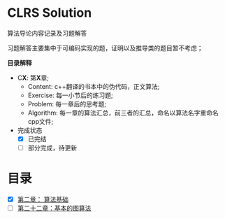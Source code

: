 # CLRS Solution
算法导论内容记录及习题解答

习题解答主要集中于可编码实现的题，证明以及推导类的题目暂不考虑；

**目录解释**

* C**X**: 第**X**章;
  * Content: c++翻译的书本中的伪代码，正文算法;
  * Exercise: 每一小节后的练习题;
  * Problem: 每一章后的思考题;
  * Algorithm: 每一章的算法汇总，前三者的汇总，命名以算法名字重命名cpp文件;
* 完成状态
  * [x] 已完结
  * [ ] 部分完成，待更新

# 目录
- [x] [第二章： 算法基础](https://github.com/jinjin2017c/CLRS/tree/main/C2)
- [ ] [第二十二章：基本的图算法](https://github.com/jinjin2017c/CLRS/tree/main/C22)
